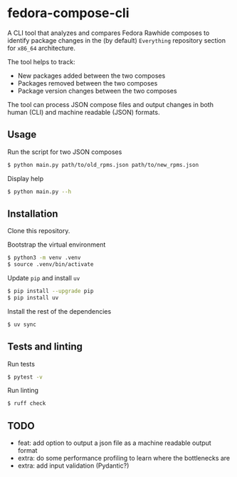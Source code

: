 # fedora-compose-cli

A CLI tool that analyzes and compares Fedora Rawhide composes to identify package changes in the (by default) `Everything` repository section for `x86_64` architecture.

The tool helps to track:

- New packages added between the two composes
- Packages removed between the two composes
- Package version changes between the two composes

The tool can process JSON compose files and output changes in both human (CLI) and machine readable (JSON) formats.

## Usage

Run the script for two JSON composes

```bash
$ python main.py path/to/old_rpms.json path/to/new_rpms.json
```

Display help

```bash
$ python main.py --h
```

## Installation

Clone this repository.

Bootstrap the virtual environment
```bash
$ python3 -m venv .venv
$ source .venv/bin/activate
```

Update `pip` and install `uv`
```bash
$ pip install --upgrade pip
$ pip install uv
```

Install the rest of the dependencies
```bash
$ uv sync
```

## Tests and linting

Run tests
```bash
$ pytest -v
```

Run linting
```bash
$ ruff check
```

## TODO

- feat: add option to output a json file as a machine readable output format
- extra: do some performance profiling to learn where the bottlenecks are
- extra: add input validation (Pydantic?)
